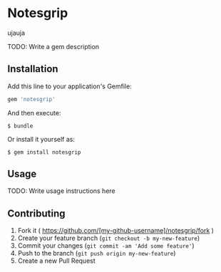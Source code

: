 # Notesgrip

ujauja

TODO: Write a gem description

## Installation

Add this line to your application's Gemfile:

```ruby
gem 'notesgrip'
```

And then execute:

    $ bundle

Or install it yourself as:

    $ gem install notesgrip

## Usage

TODO: Write usage instructions here

## Contributing

1. Fork it ( https://github.com/[my-github-username]/notesgrip/fork )
2. Create your feature branch (`git checkout -b my-new-feature`)
3. Commit your changes (`git commit -am 'Add some feature'`)
4. Push to the branch (`git push origin my-new-feature`)
5. Create a new Pull Request
